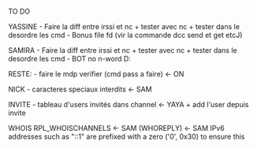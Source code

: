 TO DO

YASSINE
    - Faire la diff entre irssi et nc + tester avec nc + tester dans le desordre  les cmd
    - Bonus file fd (vir la commande dcc send et get etcJ)

SAMIRA
    - Faire la diff entre irssi et nc + tester avec nc + tester dans le desordre les cmd
    -   BOT
            no n-word D:

RESTE:
    - faire le mdp verifier (cmd pass a faire) <- ON 

NICK
    - caracteres speciaux interdits <- SAM

INVITE
    - tableau d'users invités dans channel <- YAYA
        + add l'user depuis invite

WHOIS
 RPL_WHOISCHANNELS <- SAM
 (WHOREPLY) <- SAM
 IPv6 addresses such as "::1" are prefixed with a zero ('0', 0x30) to ensure this